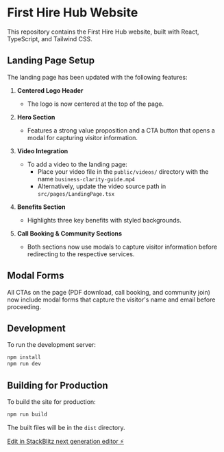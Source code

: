# First Hire Hub Website

This repository contains the First Hire Hub website, built with React, TypeScript, and Tailwind CSS.

## Landing Page Setup

The landing page has been updated with the following features:

1. **Centered Logo Header**
   - The logo is now centered at the top of the page.

2. **Hero Section**
   - Features a strong value proposition and a CTA button that opens a modal for capturing visitor information.

3. **Video Integration**
   - To add a video to the landing page:
     - Place your video file in the `public/videos/` directory with the name `business-clarity-guide.mp4`
     - Alternatively, update the video source path in `src/pages/LandingPage.tsx`

4. **Benefits Section**
   - Highlights three key benefits with styled backgrounds.

5. **Call Booking & Community Sections**
   - Both sections now use modals to capture visitor information before redirecting to the respective services.

## Modal Forms

All CTAs on the page (PDF download, call booking, and community join) now include modal forms that capture the visitor's name and email before proceeding.

## Development

To run the development server:

```bash
npm install
npm run dev
```

## Building for Production

To build the site for production:

```bash
npm run build
```

The built files will be in the `dist` directory.

[Edit in StackBlitz next generation editor ⚡️](https://stackblitz.com/~/github.com/umarhamza/firsthirehubwebsite)